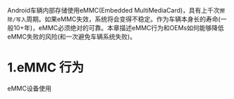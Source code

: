 Android车辆内部存储使用eMMC(Embedded MultiMediaCard)，具有上千次`擦除/写入`周期。如果eMMC失效，系统将会变得不稳定。作为车辆本身长的寿命(一般10+年)，eMMC必须绝对的可靠。本章描述eMMC行为和OEMs如何能够降低eMMC失败的风险(和一次避免车辆系统失败)。

# 1.eMMC 行为
eMMC设备使用